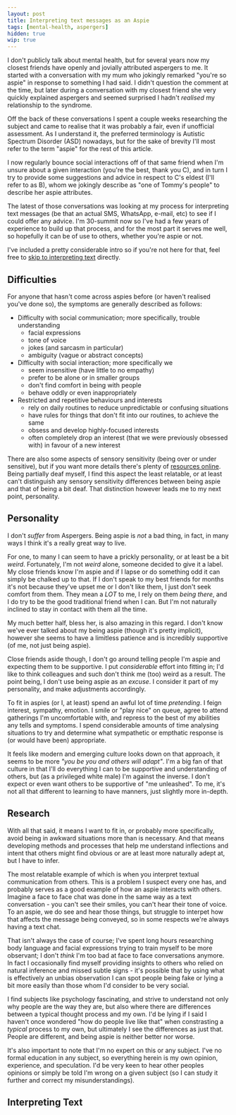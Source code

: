 ```yaml
---
layout: post
title: Interpreting text messages as an Aspie
tags: [mental-health, aspergers]
hidden: true
wip: true
---
```


I don't publicly talk about mental health, but for several years now my closest friends have openly and jovially attributed aspergers to me. It started with a conversation with my mum who jokingly remarked "you're so aspie" in response to something I had said. I didn't question the comment at the time, but later during a conversation with my closest friend she very quickly explained aspergers and seemed surprised I hadn't *realised* my relationship to the syndrome. 

Off the back of these conversations I spent a couple weeks researching the subject and came to realise that it was probably a fair, even if unofficial assessment. As I understand it, the preferred terminology is Autistic Spectrum Disorder (ASD) nowadays, but for the sake of brevity I'll most refer to the term "aspie" for the rest of this article.

I now regularly bounce social interactions off of that same friend when I'm unsure about a given interaction (you're the best, thank you C), and in turn I try to provide some suggestions and advice in respect to C's eldest (I'll refer to as B), whom we jokingly describe as "one of Tommy's people" to describe her aspie attributes.

The latest of those conversations was looking at my process for interpreting text messages (be that an actual SMS, WhatsApp, e-mail, etc) to see if I could offer any advice. I'm 30-summit now so I've had a few years of experience to build up that process, and for the most part it serves me well, so hopefully it can be of use to others, whether you're aspie or not.

I've included a pretty considerable intro so if you're not here for that, feel free to [skip to interpreting text](#interpreting-text) directly.

## Difficulties

For anyone that hasn't come across aspies before (or haven't realised you've done so), the symptoms are generally described as follows:

- Difficulty with social communication; more specifically, trouble understanding
   - facial expressions
   - tone of voice
   - jokes (and sarcasm in particular)
   - ambiguity (vague or abstract concepts)
- Difficulty with social interaction; more specifically we
   - seem insensitive (have little to no empathy)
   - prefer to be alone or in smaller groups
   - don't find comfort in being with people
   - behave oddly or even inappropriately
- Restricted and repetitive behaviours and interests
   - rely on daily routines to reduce unpredictable or confusing situations
   - have rules for things that don't fit into our routines, to achieve the same
   - obsess and develop highly-focused interests
   - often completely drop an interest (that we were previously obsessed with) in favour of a new interest

There are also some aspects of sensory sensitivity (being over or under sensitive), but if you want more details there's plenty of [resources online](https://www.autism.org.uk/about/what-is/asperger.aspx). Being partially deaf myself, I find this aspect the least relatable, or at least can't distinguish any sensory sensitivity differences between being aspie and that of being a bit deaf. That distinction however leads me to my next point, personality.

## Personality

I don't *suffer* from Aspergers. Being aspie is *not* a bad thing, in fact, in many ways I think it's a really great way to live.

For one, to many I can seem to have a prickly personality, or at least be a bit *weird*. Fortunately, I'm not *weird* alone, someone decided to give it a label. My close friends know I'm aspie and if I lapse or do something odd it can simply be chalked up to that. If I don't speak to my best friends for months it's not because they've upset me or I don't like them, I just don't seek comfort from them. They mean a *LOT* to me, I rely on them *being there*, and I do try to be the good traditional friend when I can. But I'm not naturally inclined to stay in contact with them all the time.

My much better half, bless her, is also amazing in this regard. I don't know we've ever talked about my being aspie (though it's pretty implicit), however she seems to have a limitless patience and is incredibly supportive (of me, not just being aspie).

Close friends aside though, I don't go around telling people I'm aspie and expecting them to be supportive. I put *considerable* effort into fitting in; I'd like to think colleagues and such don't think me (too) weird as a result. The point being, I don't use being aspie as an *excuse*. I consider it part of my personality, and make adjustments accordingly.

To fit in aspies (or I, at least) spend an awful lot of time *pretending*. I feign interest, sympathy, emotion. I smile or "play nice" on queue, agree to attend gatherings I'm uncomfortable with, and repress to the best of my abilities any tells and symptoms. I spend considerable amounts of time analysing situations to try and determine what sympathetic or empthatic response is (or would have been) appropriate. 

It feels like modern and emerging culture looks down on that approach, it seems to be more *"you be you and others will adapt"*. I'm a big fan of that culture in that I'll do everything I can to be supportive and understanding of others, but (as a privileged white male) I'm against the inverse. I don't expect or even want others to be supportive of "me unleashed". To me, it's not all that different to learning to have manners, just slightly more in-depth.

## Research

With all that said, it means I want to fit in, or probably more specifically, avoid being in awkward situations more than is necessary. And that means developing methods and processes that help me understand inflections and intent that others might find obvious or are at least more naturally adept at, but I have to infer.

The most relatable example of which is when you interpret textual communication from others. This is a problem I suspect every one has, and probably serves as a good example of how an aspie interacts with others. Imagine a face to face chat was done in the same way as a text conversation - you can't see their smiles, you can't hear their tone of voice. To an aspie, we do see and hear those things, but struggle to interpet how that affects the message being conveyed, so in some respects we're always having a text chat.

That isn't always the case of course; I've spent long hours researching body language and facial expressions trying to train myself to be more observant; I don't *think* I'm too bad at face to face conversations anymore. In fact I occasionally find myself providing insights to others who relied on natural inference and missed subtle signs - it's possible that by using what is effectively an unbias observation I can spot people being fake or lying a bit more easily than those whom I'd consider to be very social.

I find subjects like psychology fascinating, and strive to understand not only why people are the way they are, but also where there are differences between a typical thought process and my own. I'd be lying if I said I haven't once wondered "how do people live like that" when constrasting a *typical* process to my own, but ultimately I see the differences as just that. People are different, and being aspie is neither better nor worse.

It's also important to note that I'm no expert on this or any subject. I've no formal education in any subject, so everything herein is my own opinion, experience, and speculation. I'd be very keen to hear other peoples opinions or simply be told I'm wrong on a given subject (so I can study it further and correct my misunderstandings).

## Interpreting Text

